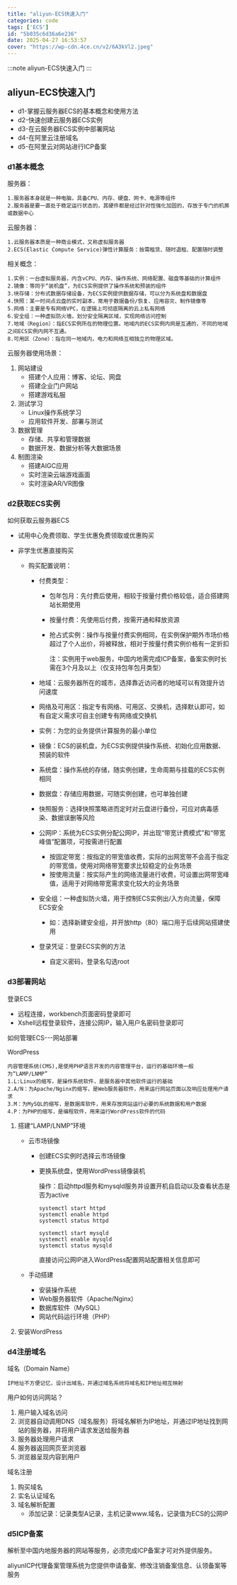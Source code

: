 ```yaml
---
title: "aliyun-ECS快速入门"
categories: code
tags: ['ECS']
id: "5b035c6d36a6e236"
date: 2025-04-27 16:53:57
cover: "https://wp-cdn.4ce.cn/v2/6A3kVl2.jpeg"
---
```


:::note
aliyun-ECS快速入门
:::

## aliyun-ECS快速入门

- d1-掌握云服务器ECS的基本概念和使用方法
- d2-快速创建云服务器ECS实例
- d3-在云服务器ECS实例中部署网站
- d4-在阿里云注册域名
- d5-在阿里云对网站进行ICP备案

### d1基本概念

服务器：

```
1.服务器本身就是一种电脑，具备CPU、内存、硬盘、网卡、电源等组件
2.服务器是要一直处于稳定运行状态的，其硬件都是经过针对性强化加固的，存放于专门的机房或数据中心
```

云服务器：

```
1.云服务器本质是一种商业模式，又称虚拟服务器
2.ECS(Elastic Compute Service)弹性计算服务：按需租赁、随时退租、配置随时调整
```

相关概念：

```
1.实例：一台虚拟服务器，内含vCPU、内存、操作系统、网络配置、磁盘等基础的计算组件
2.镜像：等同于“装机盘”，为ECS实例提供了操作系统和预装的组件
3.块存储：分布式数据存储设备，为ECS实例提供数据存储，可以分为系统盘和数据盘
4.快照：某一时间点云盘的实时副本，常用于数据备份/恢复、应用容灾、制作镜像等
5.网络：主要是专有网络VPC，在逻辑上可彻底隔离的云上私有网络
6.安全组：一种虚拟防火墙，划分安全隔离区域，实现网络访问控制
7.地域（Region）：指ECS实例所在的物理位置。地域内的ECS实例内网是互通的，不同的地域之间ECS实例内网不互通。
8.可用区（Zone）：指在同一地域内，电力和网络互相独立的物理区域。
```

云服务器使用场景：

1. 网站建设
    - 搭建个人应用：博客、论坛、网盘
    - 搭建企业门户网站
    - 搭建游戏私服
2. 测试学习
    - Linux操作系统学习
    - 应用软件开发、部署与测试
3. 数据管理
    - 存储、共享和管理数据
    - 数据开发、数据分析等大数据场景
4. 制图渲染
    - 搭建AIGC应用
    - 实时渲染云端游戏画面
    - 实时渲染AR/VR图像

### d2获取ECS实例

如何获取云服务器ECS

- 试用中心免费领取、学生优惠免费领取或优惠购买

- 非学生优惠直接购买

    - 购买配置说明：

        - 付费类型：

            - 包年包月：先付费后使用，相较于按量付费价格较低，适合搭建网站长期使用

            - 按量付费：先使用后付费，按需开通和释放资源

            - 抢占式实例：操作与按量付费实例相同，在实例保护期外市场价格超过了个人出价，将被释放，相对于按量付费实例价格有一定折扣

                注：实例用于web服务，中国内地需完成ICP备案，备案实例时长需在3个月及以上（仅支持包年包月类型）

        - 地域：云服务器所在的城市，选择靠近访问者的地域可以有效提升访问速度

        - 网络及可用区：指定专有网络、可用区、交换机，选择默认即可，如有自定义需求可自主创建专有网络或交换机

        - 实例：为您的业务提供计算服务的最小单位

        - 镜像：ECS的装机盘，为ECS实例提供操作系统、初始化应用数据、预装的软件

        - 系统盘：操作系统的存储，随实例创建，生命周期与挂载的ECS实例相同

        - 数据盘：存储应用数据，可随实例创建，也可单独创建

        - 快照服务：选择快照策略进而定时对云盘进行备份，可应对病毒感染、数据误删等风险

        - 公网IP：系统为ECS实例分配公网IP，并出现“带宽计费模式”和“带宽峰值”配置项，可按需进行配置

            - 按固定带宽：按指定的带宽值收费，实际的出网宽带不会高于指定的带宽值，使用对网络带宽要求比较稳定的业务场景
            - 按使用流量：按实际产生的网络流量进行收费，可设置出网带宽峰值，适用于对网络带宽需求变化较大的业务场景

        - 安全组：一种虚拟防火墙，用于控制ECS实例出/入方向流量，保障ECS安全

            - 如：选择新建安全组，并开放http（80）端口用于后续网站搭建使用

        - 登录凭证：登录ECS实例的方法

            - 自定义密码，登录名勾选root


### d3部署网站

登录ECS

- 远程连接，workbench页面密码登录即可
- Xshell远程登录软件，连接公网IP，输入用户名密码登录即可

如何管理ECS---网站部署

WordPress

```
内容管理系统(CMS),是使用PHP语言开发的内容管理平台，运行的基础环境一般为“LAMP/LNMP”
1.L:Linux的缩写，是操作系统软件，是服务器中其他软件运行的基础
2.A/N：为Apache/Nginx的缩写，是Web服务器软件，用来运行网站页面以及响应处理用户请求
3.M：为MySQL的缩写，是数据库软件，用来存放网站运行必要的系统数据和用户数据
4.P：为PHP的缩写，是编程软件，用来运行WordPress软件的代码
```

1. 搭建“LAMP/LNMP”环境

    - 云市场镜像

        - 创建ECS实例时选择云市场镜像

        - 更换系统盘，使用WordPress镜像装机

            操作：启动httpd服务和mysqld服务并设置开机自启动以及查看状态是否为active

            ```
            systemctl start httpd
            systemctl enable httpd
            systemctl status httpd
            
            systemctl start mysqld
            systemctl enable mysqld
            systemctl status mysqld
            ```

            直接访问公网IP进入WordPress配置网站配置相关信息即可

    - 手动搭建

        - 安装操作系统
        - Web服务器软件（Apache/Nginx）
        - 数据库软件（MySQL）
        - 网站代码运行环境（PHP）

2. 安装WordPress

### d4注册域名

域名（Domain Name）

```
IP地址不方便记忆，设计出域名，并通过域名系统将域名和IP地址相互映射
```

用户如何访问网站？

1. 用户输入域名访问
2. 浏览器自动调用DNS（域名服务）将域名解析为IP地址，并通过IP地址找到网站的服务器，并将用户请求发送给服务器
3. 服务器处理用户请求
4. 服务器返回网页至浏览器
5. 浏览器呈现内容到用户

域名注册

1. 购买域名
2. 实名认证域名
3. 域名解析配置
    - 添加记录：记录类型A记录，主机记录www.域名，记录值为ECS的公网IP

### d5ICP备案

解析至中国内地服务器的网站等服务，必须完成ICP备案才可对外提供服务。

aliyunICP代理备案管理系统为您提供申请备案、修改注销备案信息、认领备案等服务

